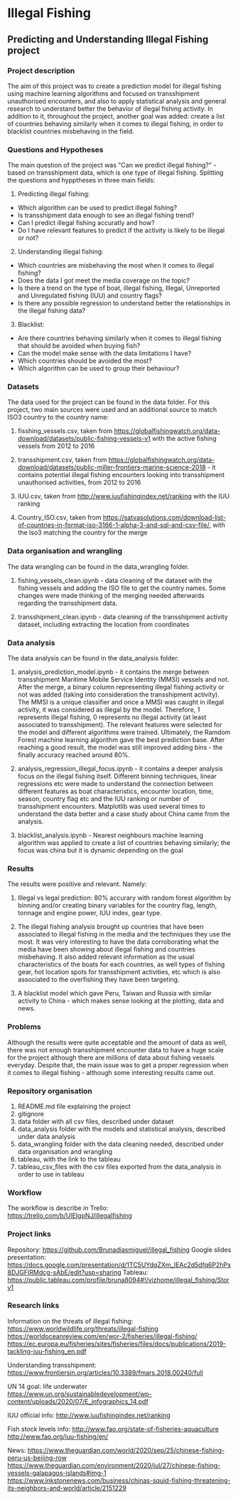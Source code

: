 # Illegal Fishing

## Predicting and Understanding Illegal Fishing project

### Project description

The aim of this project was to create a prediction model for illegal fishing using machine learning algorithms and focused on transshipment unauthorised encounters, and also to apply statistical analysis and general research to understand better the behavior of illegal fishing activity. In addition to it, throughout the project, another goal was added: create a list of countries behaving similarly when it comes to illegal fishing, in order to blacklist countries misbehaving in the field. 

### Questions and Hypotheses

The main question of the project was "Can we predict illegal fishing?" - based on transshipment data, which is one type of illegal fishing. Splitting the questions and hypptheses in three main fields:

1) Predicting illegal fishing:
- Which algorithm can be used to predict illegal fishing?
- Is transshipment data enough to see an illegal fishing trend?
- Can I predict illegal fishing accuratly and how?
- Do I have relevant features to predict if the activity is likely to be illegal or not?

2) Understanding illegal fishing:
- Which countries are misbehaving the most when it comes to illegal fishing?
- Does the data I got meet the media coverage on the topic?
- Is there a trend on the type of boat, illegal fishing, Illegal, Unreported and Unregulated fishing (IUU) and country flags?
- Is there any possible regression to understand better the relationships in the illegal fishing data?

3) Blacklist:
- Are there countries behaving similarly when it comes to illegal fishing that should be avoided when buying fish?
- Can the model make sense with the data limitations I have?
- Which countries should be avoided the most?
- Which algorithm can be used to group their behaviour?


### Datasets

The data used for the project can be found in the data folder. For this project, two main sources were used and an additional source to match ISO3 country to the country name:

1)  fisshing_vessels.csv, taken from https://globalfishingwatch.org/data-download/datasets/public-fishing-vessels-v1 with the active fishing vessels from 2012 to 2016

2) transshipment.csv, taken from https://globalfishingwatch.org/data-download/datasets/public-miller-frontiers-marine-science-2018 - it contains potential illegal fishing encounters looking into transshipment unauthorised activities, from 2012 to 2016

3) IUU.csv, taken from http://www.iuufishingindex.net/ranking with the IUU ranking

4) Country_ISO.csv, taken from https://satvasolutions.com/download-list-of-countries-in-format-iso-3166-1-alpha-3-and-sql-and-csv-file/, with the Iso3 matching the country for the merge

### Data organisation and wrangling

The data wrangling can be found in the data_wrangling folder. 

1) fishing_vessels_clean.ipynb - data cleaning of the dataset with the fishing vessels and adding the ISO file to get the country names. Some changes were made thinking of the merging needed afterwards regarding the transshipment data.

2) transshipment_clean.ipynb - data cleaning of the transshipment activity dataset, including extracting the location from coordinates 

### Data analysis

The data analysis can be found in the data_analysis folder.

1) analysis_prediction_model.ipynb - it contains the merge between transshipment Maritime Mobile Service Identity (MMSI) vessels and not. After the merge, a binary column representing illegal fishing activity or not was added (taking into consideration the transshipment activity). The MMSI is a unique classifier and once a MMSI was caught in illegal activity, it was considered as illegal by the model. Therefore, 1 represents illegal fishing, 0 represents no illegal activity (at least associated to transshipment). The relevant features were selected for the model and different algorithms were trained. Ultimately, the Ramdom Forest machine learning algorithm gave the best prediction base. After reaching a good result, the model was still improved adding bins - the finally accuracy reached around 80%. 

2) analysis_regression_illegal_focus.ipynb - it contains a deeper analysis focus on the illegal fishing itself. Different binning techniques, linear regressions etc were made to understand the connection between different features as boat characteristics, encounter location, time, season, country flag etc and the IUU ranking or number of transshipment encounters. Matplotlib was used several times to understand the data better and a case study about China came from the analysis.

3) blacklist_analysis.ipynb - Nearest neighbours machine learning algorithm was applied to create a list of countries behaving similarly; the focus was china but it is dynamic depending on the goal

### Results

The results were positive and relevant. Namely:

1) Illegal vs legal prediction: 80% accurary with random forest algorithm by binning and/or creating binary variables for the country flag, length, tonnage and engine power, IUU index, gear type.

2) The illegal fishing analysis brought up countries that have been associated to illegal fishing in the media and the techniques they use the most. It was very interesting to have the data corroborating what the media have been showing about illegal fishing and countries misbehaving. It also added relevant information as the usual characteristics of the boats for each countries, as well types of fishing gear, hot location spots for transshipment activities, etc which is also associated to the overfishing they have been targeting.

3) A blacklist model which gave Peru, Taiwan and Russia with similar activity to China - which makes sense looking at the plotting, data and news.

### Problems

Although the results were quite acceptable and the amount of data as well, there was not enough transshipment encounter data to have a huge scale for the project although there are millions of data about fishing vessels everyday. Despite that, the main issue was to get a proper regression when it comes to illegal fishing - although some interesting results came out.

### Repository organisation

1) README.md file explaining the project
2) gitignore
3) data folder with all csv files, described under dataset
4) data_analysis folder with the models and statistical analysis, described under data analysis
5) data_wrangling folder with the data cleaning needed, described under data organisation and wrangling
6) tableau, with the link to the tableau 
7) tableau_csv_files with the csv files exported from the data_analysis in order to use in tableau


### Workflow

The workflow is describe in Trello: https://trello.com/b/UlEIgpNJ/illegalfishing

### Project links

Repository: https://github.com/Brunadiasmiguel/illegal_fishing
Google slides presentation: https://docs.google.com/presentation/d/1TC5UYdqZXm_IEAc2d5dfq6P2hPx8DJGFIRMdcg-sAbE/edit?usp=sharing
Tableau: https://public.tableau.com/profile/bruna8094#!/vizhome/illegal_fishing/Story1


### Research links

Information on the threats of illegal fishing: https://www.worldwildlife.org/threats/illegal-fishing
https://worldoceanreview.com/en/wor-2/fisheries/illegal-fishing/
https://ec.europa.eu/fisheries/sites/fisheries/files/docs/publications/2019-tackling-iuu-fishing_en.pdf

Understanding transshipment: https://www.frontiersin.org/articles/10.3389/fmars.2018.00240/full

UN 14 goal: life underwater https://www.un.org/sustainabledevelopment/wp-content/uploads/2020/07/E_infographics_14.pdf

IUU official info: http://www.iuufishingindex.net/ranking

Fish stock levels info: http://www.fao.org/state-of-fisheries-aquaculture
http://www.fao.org/iuu-fishing/en/

News: https://www.theguardian.com/world/2020/sep/25/chinese-fishing-peru-us-beijing-row
https://www.theguardian.com/environment/2020/jul/27/chinese-fishing-vessels-galapagos-islands#img-1
https://www.inkstonenews.com/business/chinas-squid-fishing-threatening-its-neighbors-and-world/article/2151229


